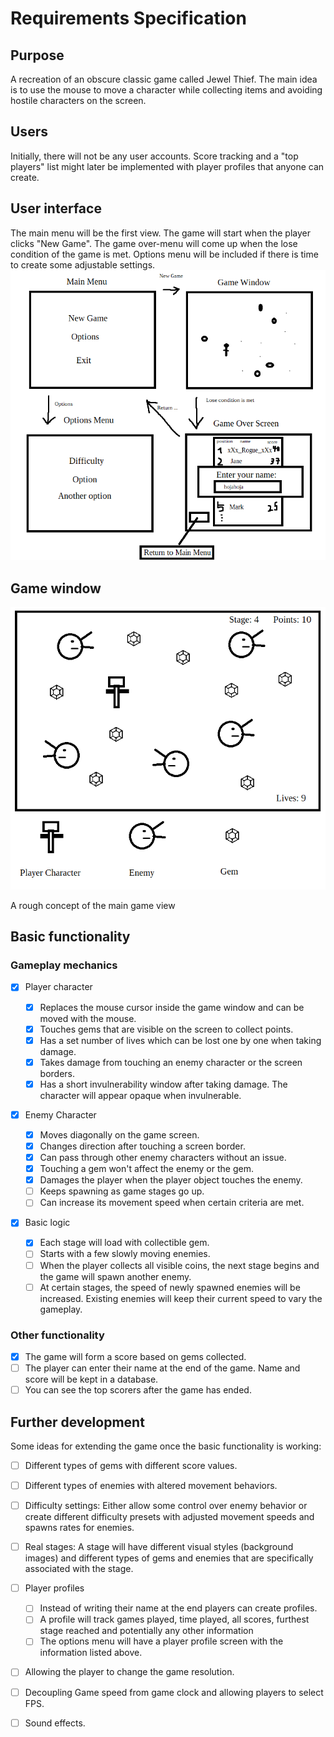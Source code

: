 # Requirements Specification

## Purpose

A recreation of an obscure classic game called Jewel Thief. The main idea is to
use the mouse to move a character while collecting items and avoiding hostile
characters on the screen.

## Users

Initially, there will not be any user accounts. Score tracking and a "top
players" list might later be implemented with player profiles that anyone can
create.

## User interface

The main menu will be the first view. The game will start when the player clicks
"New Game". The game over-menu will come up when the lose condition of the game
is met. Options menu will be included if there is time to create some adjustable
settings. ![Views](images/views.png)

## Game window

![Rough sketch of the game](images/rough_sketch.png)

A rough concept of the main game view

## Basic functionality

### Gameplay mechanics

- [x] Player character

    - [x] Replaces the mouse cursor inside the game window and can be moved with the
      mouse.
    - [x] Touches gems that are visible on the screen to collect points.
    - [x] Has a set number of lives which can be lost one by one when taking damage.
    - [x] Takes damage from touching an enemy character or the screen borders.
    - [x] Has a short invulnerability window after taking damage. The character will
      appear opaque when invulnerable.

- [x] Enemy Character

    - [x] Moves diagonally on the game screen.
    - [x] Changes direction after touching a screen border.
    - [x] Can pass through other enemy characters without an issue.
    - [x] Touching a gem won't affect the enemy or the gem.
    - [x] Damages the player when the player object touches the enemy.
    - [ ] Keeps spawning as game stages go up.
    - [ ] Can increase its movement speed when certain criteria are met.

- [x] Basic logic

    - [x] Each stage will load with collectible gem.
    - [ ] Starts with a few slowly moving enemies.
    - [ ] When the player collects all visible coins, the next stage begins and the
      game will spawn another enemy.
    - [ ] At certain stages, the speed of newly spawned enemies will be increased.
      Existing enemies will keep their current speed to vary the gameplay.

### Other functionality

- [x] The game will form a score based on gems collected.
- [ ] The player can enter their name at the end of the game. Name and score will be
  kept in a database.
- [ ] You can see the top scorers after the game has ended.

## Further development

Some ideas for extending the game once the basic functionality is working:

- [ ] Different types of gems with different score values.
- [ ] Different types of enemies with altered movement behaviors.
- [ ] Difficulty settings: Either allow some control over enemy behavior or create
  different difficulty presets with adjusted movement speeds and spawns rates
  for enemies.
- [ ] Real stages: A stage will have different visual styles (background images) and
  different types of gems and enemies that are specifically associated with the
  stage.

- [ ] Player profiles

    - [ ] Instead of writing their name at the end players can create profiles.
    - [ ] A profile will track games played, time played, all scores, furthest stage
      reached and potentially any other information
    - [ ] The options menu will have a player profile screen with the information
      listed above.

- [ ] Allowing the player to change the game resolution.
- [ ] Decoupling Game speed from game clock and allowing players to select FPS.
- [ ] Sound effects.
